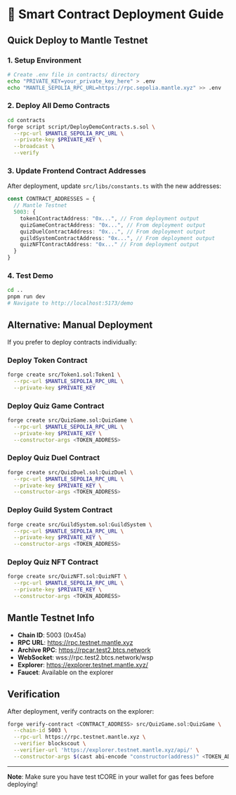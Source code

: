 # 🚀 Smart Contract Deployment Guide

## Quick Deploy to Mantle Testnet

### 1. Setup Environment
```bash
# Create .env file in contracts/ directory
echo "PRIVATE_KEY=your_private_key_here" > .env
echo "MANTLE_SEPOLIA_RPC_URL=https://rpc.sepolia.mantle.xyz" >> .env
```

### 2. Deploy All Demo Contracts
```bash
cd contracts
forge script script/DeployDemoContracts.s.sol \
  --rpc-url $MANTLE_SEPOLIA_RPC_URL \
  --private-key $PRIVATE_KEY \
  --broadcast \
  --verify
```

### 3. Update Frontend Contract Addresses

After deployment, update `src/libs/constants.ts` with the new addresses:

```typescript
const CONTRACT_ADDRESSES = {
  // Mantle Testnet
  5003: {
    token1ContractAddress: "0x...", // From deployment output
    quizGameContractAddress: "0x...", // From deployment output
    quizDuelContractAddress: "0x...", // From deployment output
    guildSystemContractAddress: "0x...", // From deployment output
    quizNFTContractAddress: "0x..." // From deployment output
  }
}
```

### 4. Test Demo
```bash
cd ..
pnpm run dev
# Navigate to http://localhost:5173/demo
```

## Alternative: Manual Deployment

If you prefer to deploy contracts individually:

### Deploy Token Contract
```bash
forge create src/Token1.sol:Token1 \
  --rpc-url $MANTLE_SEPOLIA_RPC_URL \
  --private-key $PRIVATE_KEY
```

### Deploy Quiz Game Contract
```bash
forge create src/QuizGame.sol:QuizGame \
  --rpc-url $MANTLE_SEPOLIA_RPC_URL \
  --private-key $PRIVATE_KEY \
  --constructor-args <TOKEN_ADDRESS>
```

### Deploy Quiz Duel Contract
```bash
forge create src/QuizDuel.sol:QuizDuel \
  --rpc-url $MANTLE_SEPOLIA_RPC_URL \
  --private-key $PRIVATE_KEY \
  --constructor-args <TOKEN_ADDRESS>
```

### Deploy Guild System Contract
```bash
forge create src/GuildSystem.sol:GuildSystem \
  --rpc-url $MANTLE_SEPOLIA_RPC_URL \
  --private-key $PRIVATE_KEY \
  --constructor-args <TOKEN_ADDRESS>
```

### Deploy Quiz NFT Contract
```bash
forge create src/QuizNFT.sol:QuizNFT \
  --rpc-url $MANTLE_SEPOLIA_RPC_URL \
  --private-key $PRIVATE_KEY \
  --constructor-args <TOKEN_ADDRESS>
```

## Mantle Testnet Info

- **Chain ID**: 5003 (0x45a)
- **RPC URL**: https://rpc.testnet.mantle.xyz
- **Archive RPC**: https://rpcar.test2.btcs.network
- **WebSocket**: wss://rpc.test2.btcs.network/wsp
- **Explorer**: https://explorer.testnet.mantle.xyz/
- **Faucet**: Available on the explorer

## Verification

After deployment, verify contracts on the explorer:
```bash
forge verify-contract <CONTRACT_ADDRESS> src/QuizGame.sol:QuizGame \
  --chain-id 5003 \
  --rpc-url https://rpc.testnet.mantle.xyz \
  --verifier blockscout \
  --verifier-url 'https://explorer.testnet.mantle.xyz/api/' \
  --constructor-args $(cast abi-encode "constructor(address)" <TOKEN_ADDRESS>)
```

---

**Note**: Make sure you have test tCORE in your wallet for gas fees before deploying!